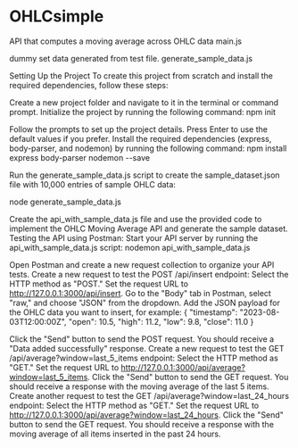 # OHLCsimple
API that computes a moving average across OHLC data
main.js

dummy set data generated from test file.
generate_sample_data.js


Setting Up the Project
To create this project from scratch and install the required dependencies, follow these steps:

Create a new project folder and navigate to it in the terminal or command prompt.
Initialize the project by running the following command:
  npm init
        
Follow the prompts to set up the project details. Press Enter to use the default values if you prefer.
Install the required dependencies (express, body-parser, and nodemon) by running the following command:
  npm install express body-parser nodemon --save

Run the generate_sample_data.js script to create the sample_dataset.json file with 10,000 entries of sample OHLC data:

node generate_sample_data.js

Create the api_with_sample_data.js file and use the provided code to implement the OHLC Moving Average API and generate the sample dataset.
Testing the API using Postman:
Start your API server by running the api_with_sample_data.js script:
  nodemon api_with_sample_data.js
        
Open Postman and create a new request collection to organize your API tests.
Create a new request to test the POST /api/insert endpoint:
Select the HTTP method as "POST."
Set the request URL to http://127.0.0.1:3000/api/insert.
Go to the "Body" tab in Postman, select "raw," and choose "JSON" from the dropdown.
Add the JSON payload for the OHLC data you want to insert, for example:
  {
    "timestamp": "2023-08-03T12:00:00Z",
    "open": 10.5,
    "high": 11.2,
    "low": 9.8,
    "close": 11.0
  }
          
Click the "Send" button to send the POST request. You should receive a "Data added successfully" response.
Create a new request to test the GET /api/average?window=last_5_items endpoint:
Select the HTTP method as "GET."
Set the request URL to http://127.0.0.1:3000/api/average?window=last_5_items.
Click the "Send" button to send the GET request. You should receive a response with the moving average of the last 5 items.
Create another request to test the GET /api/average?window=last_24_hours endpoint:
Select the HTTP method as "GET."
Set the request URL to http://127.0.0.1:3000/api/average?window=last_24_hours.
Click the "Send" button to send the GET request. You should receive a response with the moving average of all items inserted in the past 24 hours.
